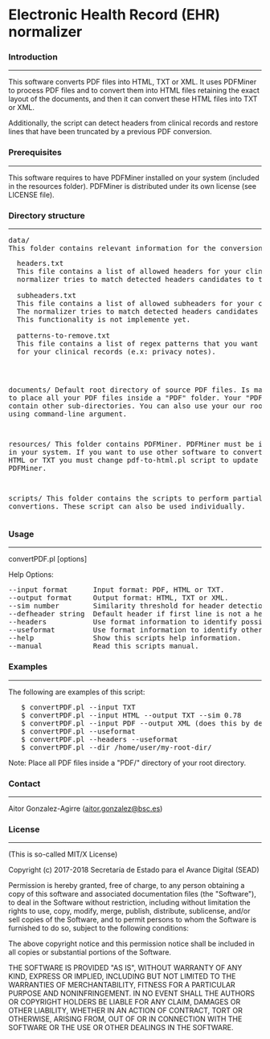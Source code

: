 #  Electronic Health Record (EHR) normalizer     

### Introduction
------------

This software converts PDF files into HTML, TXT or XML. It  uses 
PDFMiner to process PDF files and to convert them into HTML files retaining the 
exact layout of the documents, and then it can convert these HTML files into TXT or 
XML. 

Additionally, the script can detect headers from clinical records 
and restore lines that have been truncated by a previous PDF conversion.
 

### Prerequisites
-------------

This software requires to have PDFMiner installed on your system (included in 
the resources folder).
PDFMiner is distributed under its own license (see LICENSE file).


### Directory structure
-------------------

<pre>
data/
This folder contains relevant information for the conversion process:
<pre>
  headers.txt
  This file contains a list of allowed headers for your clinical records. The 
  normalizer tries to match detected headers candidates to this list.
	
  subheaders.txt
  This file contains a list of allowed subheaders for your clinical records. 
  The normalizer tries to match detected headers candidates to this list. 
  This functionality is not implemente yet.
	
  patterns-to-remove.txt
  This file contains a list of regex patterns that you want to remove from 
  for your clinical records (e.x: privacy notes).
</pre>

documents/
Default root directory of source PDF files. Is mandatory to place all 
your PDF files inside a "PDF" folder. Your "PDF" folder can contain other 
sub-directories. You can also use your our root folder using command-line
argument.

resources/
This folder contains PDFMiner. PDFMiner must be installed in your
system. If you want to use other software to convert from PDF to HTML
or TXT you must change pdf-to-html.pl script to update the call to
PDFMiner.

scripts/
This folder contains the scripts to perform partial convertions. These
script can also be used individually.
</pre> 

### Usage
-----

convertPDF.pl [options] 

Help Options:
<pre>
--input format      Input format: PDF, HTML or TXT.
--output format     Output format: HTML, TXT or XML.
--sim number        Similarity threshold for header detection.
--defheader string  Default header if first line is not a header.
--headers           Use format information to identify possible headers.
--useformat         Use format information to identify other characteristics.
--help              Show this scripts help information.
--manual            Read this scripts manual.
</pre>

### Examples
--------

The following are examples of this script:
<pre>
   $ convertPDF.pl --input TXT
   $ convertPDF.pl --input HTML --output TXT --sim 0.78
   $ convertPDF.pl --input PDF --output XML (does this by default)
   $ convertPDF.pl --useformat
   $ convertPDF.pl --headers --useformat
   $ convertPDF.pl --dir /home/user/my-root-dir/
</pre>

  Note: Place all PDF files inside a "PDF/" directory of your root
directory.



### Contact
------

 Aitor Gonzalez-Agirre (aitor.gonzalez@bsc.es)



### License
-------

(This is so-called MIT/X License)

Copyright (c) 2017-2018 Secretaría de Estado para el Avance Digital (SEAD)

Permission is hereby granted, free of charge, to any person obtaining a copy of this software and associated documentation files (the "Software"), to deal in the Software without restriction, including without limitation the rights to use, copy, modify, merge, publish, distribute, sublicense, and/or sell copies of the Software, and to permit persons to whom the Software is furnished to do so, subject to the following conditions:

The above copyright notice and this permission notice shall be included in all copies or substantial portions of the Software.

THE SOFTWARE IS PROVIDED "AS IS", WITHOUT WARRANTY OF ANY KIND, EXPRESS OR IMPLIED, INCLUDING BUT NOT LIMITED TO THE WARRANTIES OF MERCHANTABILITY, FITNESS FOR A PARTICULAR PURPOSE AND NONINFRINGEMENT. IN NO EVENT SHALL THE AUTHORS OR COPYRIGHT HOLDERS BE LIABLE FOR ANY CLAIM, DAMAGES OR OTHER LIABILITY, WHETHER IN AN ACTION OF CONTRACT, TORT OR OTHERWISE, ARISING FROM, OUT OF OR IN CONNECTION WITH THE SOFTWARE OR THE USE OR OTHER DEALINGS IN THE SOFTWARE.

